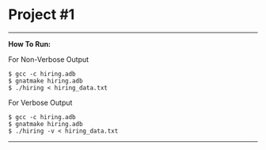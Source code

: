 # Project #1
* * *
**How To Run:**

For Non-Verbose Output
```
$ gcc -c hiring.adb
$ gnatmake hiring.adb
$ ./hiring < hiring_data.txt
```

For Verbose Output
```
$ gcc -c hiring.adb
$ gnatmake hiring.adb
$ ./hiring -v < hiring_data.txt
```

* * *
